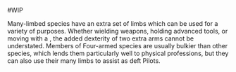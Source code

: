 #WIP

Many-limbed species have an extra set of limbs which can be used for a variety of purposes. Whether wielding weapons, holding advanced tools, or moving with a , the added dexterity of two extra arms cannot be understated. Members of Four-armed species are usually bulkier than other species, which lends them particularly well to physical professions, but they can also use their many limbs to assist as deft Pilots.